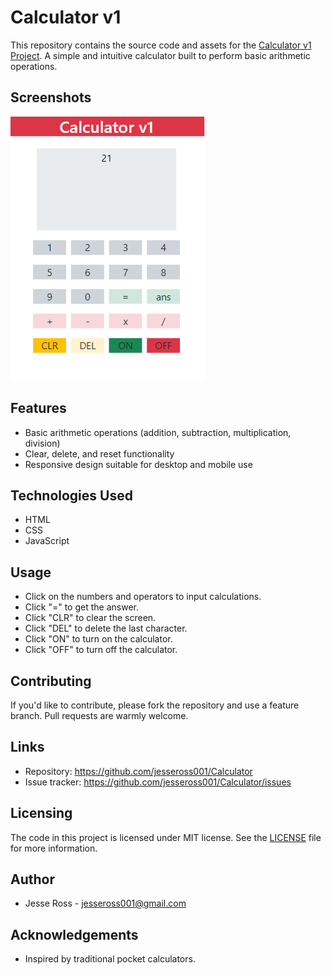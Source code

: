 
# Calculator v1

This repository contains the source code and assets for the [Calculator v1 Project](https://jesseross001.github.io/Calculator/). A simple and intuitive calculator built to perform basic arithmetic operations.

## Screenshots
![Calculator View](calculator-view.png)

## Features
- Basic arithmetic operations (addition, subtraction, multiplication, division)
- Clear, delete, and reset functionality
- Responsive design suitable for desktop and mobile use

## Technologies Used
- HTML
- CSS
- JavaScript

## Usage
- Click on the numbers and operators to input calculations.
- Click "=" to get the answer.
- Click "CLR" to clear the screen.
- Click "DEL" to delete the last character.
- Click "ON" to turn on the calculator.
- Click "OFF" to turn off the calculator.

## Contributing
If you'd like to contribute, please fork the repository and use a feature branch. Pull requests are warmly welcome.

## Links
- Repository: https://github.com/jesseross001/Calculator
- Issue tracker: https://github.com/jesseross001/Calculator/issues

## Licensing
The code in this project is licensed under MIT license. See the [LICENSE](LICENSE.md) file for more information.

## Author
- Jesse Ross - jesseross001@gmail.com

## Acknowledgements
- Inspired by traditional pocket calculators.

